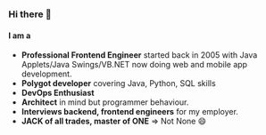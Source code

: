 ### Hi there 👋

#### I am a 
- **Professional Frontend Engineer** started back in 2005 with Java Applets/Java Swings/VB.NET now doing web and mobile app development.
- **Polygot developer** covering Java, Python, SQL skills
- **DevOps Enthusiast**
- **Architect** in mind but programmer behaviour.
- **Interviews backend, frontend engineers** for my employer.
- **JACK of all trades, master of ONE** => Not None 😄

<!--
**thecodejack/thecodejack** is a ✨ _special_ ✨ repository because its `README.md` (this file) appears on your GitHub profile.

Here are some ideas to get you started:

- 🔭 I’m currently working on ...
- 🌱 I’m currently learning ...
- 👯 I’m looking to collaborate on ...
- 🤔 I’m looking for help with ...
- 💬 Ask me about ...
- 📫 How to reach me: ...
- 😄 Pronouns: ...
- ⚡ Fun fact: ...
-->
